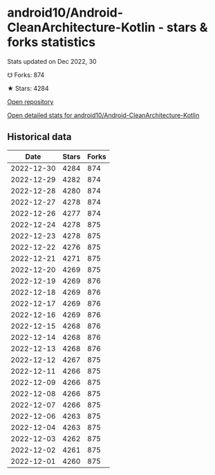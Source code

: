 # android10/Android-CleanArchitecture-Kotlin - stars & forks statistics

Stats updated on Dec 2022, 30

☋ Forks: 874

★ Stars: 4284

[Open repository](https://github.com/android10/Android-CleanArchitecture-Kotlin)

[Open detailed stats for android10/Android-CleanArchitecture-Kotlin](https://reviewgithub.com/rep/android10/Android-CleanArchitecture-Kotlin)

## Historical data
| Date | Stars | Forks |
|------|-------|-------|
| 2022-12-30 | 4284 | 874 | 
| 2022-12-29 | 4282 | 874 | 
| 2022-12-28 | 4280 | 874 | 
| 2022-12-27 | 4278 | 874 | 
| 2022-12-26 | 4277 | 874 | 
| 2022-12-24 | 4278 | 875 | 
| 2022-12-23 | 4278 | 875 | 
| 2022-12-22 | 4276 | 875 | 
| 2022-12-21 | 4271 | 875 | 
| 2022-12-20 | 4269 | 875 | 
| 2022-12-19 | 4269 | 876 | 
| 2022-12-18 | 4269 | 876 | 
| 2022-12-17 | 4269 | 876 | 
| 2022-12-16 | 4269 | 876 | 
| 2022-12-15 | 4268 | 876 | 
| 2022-12-14 | 4268 | 876 | 
| 2022-12-13 | 4268 | 876 | 
| 2022-12-12 | 4267 | 875 | 
| 2022-12-11 | 4266 | 875 | 
| 2022-12-09 | 4266 | 875 | 
| 2022-12-08 | 4266 | 875 | 
| 2022-12-07 | 4266 | 875 | 
| 2022-12-06 | 4263 | 875 | 
| 2022-12-04 | 4263 | 875 | 
| 2022-12-03 | 4262 | 875 | 
| 2022-12-02 | 4261 | 875 | 
| 2022-12-01 | 4260 | 875 | 

